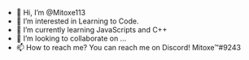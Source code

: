 - 👋 Hi, I’m @Mitoxe113
- 👀 I’m interested in Learning to Code.
- 🌱 I’m currently learning JavaScripts and C++
- 💞️ I’m looking to collaborate on ...
- 📫 How to reach me? You can reach me on Discord! Mitoxe™#9243

<!---
Mitoxe113/Mitoxe113 is a ✨ special ✨ repository because its `README.md` (this file) appears on your GitHub profile.
You can click the Preview link to take a look at your changes.
--->
